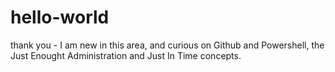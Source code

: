 # hello-world
thank you - I am new in this area, and curious on Github and Powershell, the Just Enought Administration and Just In Time concepts.
